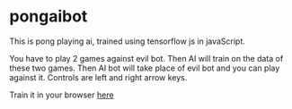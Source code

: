 # pongaibot

This is pong playing ai, trained using tensorflow js in javaScript.

You have to play 2 games against evil bot. Then AI will train on the data of these two games. Then AI bot will take place of evil bot and you can play against it. Controls are left and right arrow keys.

Train it in your browser [here](http://htmlpreview.github.io/?https://github.com/PratikSavla/pongaibot/blob/master/pong.html)
